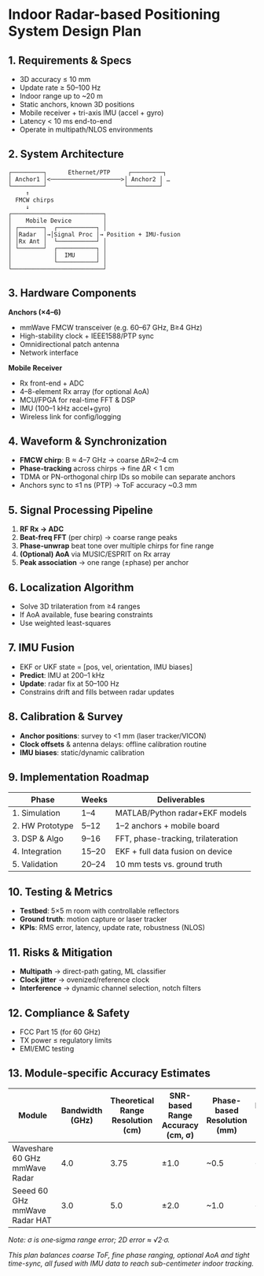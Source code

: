 # Indoor Radar-based Positioning System Design Plan

## 1. Requirements & Specs
- 3D accuracy ≤ 10 mm  
- Update rate ≥ 50–100 Hz  
- Indoor range up to ~20 m  
- Static anchors, known 3D positions  
- Mobile receiver + tri-axis IMU (accel + gyro)  
- Latency < 10 ms end-to-end  
- Operate in multipath/NLOS environments  

## 2. System Architecture
```
┌─────────┐      Ethernet/PTP     ┌─────────┐
│ Anchor1 │<────────────────────>│ Anchor2 │ …
└─────────┘                      └─────────┘
     ↑
  FMCW chirps
     ↓
┌──────────────────────────┐
│    Mobile Device         │
│ ┌───────┐  ┌───────────┐ │
│ │Radar  │→│Signal Proc │→ Position + IMU-fusion
│ │Rx Ant │  └───────────┘ │
│ └───────┘  ┌───────────┐ │
│            │  IMU      │ │
│            └───────────┘ │
└──────────────────────────┘
```

## 3. Hardware Components
**Anchors (×4–6)**
- mmWave FMCW transceiver (e.g. 60–67 GHz, B≥4 GHz)
- High-stability clock + IEEE1588/PTP sync
- Omnidirectional patch antenna
- Network interface

**Mobile Receiver**
- Rx front-end + ADC
- 4–8-element Rx array (for optional AoA)
- MCU/FPGA for real-time FFT & DSP
- IMU (100–1 kHz accel+gyro)
- Wireless link for config/logging

## 4. Waveform & Synchronization
- **FMCW chirp**: B ≈ 4–7 GHz → coarse ΔR≈2–4 cm
- **Phase-tracking** across chirps → fine ΔR < 1 cm
- TDMA or PN-orthogonal chirp IDs so mobile can separate anchors
- Anchors sync to ≤1 ns (PTP) → ToF accuracy ~0.3 mm

## 5. Signal Processing Pipeline
1. **RF Rx → ADC**
2. **Beat-freq FFT** (per chirp) → coarse range peaks
3. **Phase-unwrap** beat tone over multiple chirps for fine range
4. **(Optional) AoA** via MUSIC/ESPRIT on Rx array
5. **Peak association** → one range (±phase) per anchor

## 6. Localization Algorithm
- Solve 3D trilateration from ≥4 ranges
- If AoA available, fuse bearing constraints
- Use weighted least-squares

## 7. IMU Fusion
- EKF or UKF state = [pos, vel, orientation, IMU biases]
- **Predict**: IMU at 200–1 kHz
- **Update**: radar fix at 50–100 Hz
- Constrains drift and fills between radar updates

## 8. Calibration & Survey
- **Anchor positions**: survey to <1 mm (laser tracker/VICON)
- **Clock offsets** & antenna delays: offline calibration routine
- **IMU biases**: static/dynamic calibration

## 9. Implementation Roadmap
| Phase             | Weeks | Deliverables                       |
|-------------------|-------|------------------------------------|
| 1. Simulation     | 1–4   | MATLAB/Python radar+EKF models     |
| 2. HW Prototype   | 5–12  | 1–2 anchors + mobile board         |
| 3. DSP & Algo     | 9–16  | FFT, phase-tracking, trilateration |
| 4. Integration    | 15–20 | EKF + full data fusion on device   |
| 5. Validation     | 20–24 | 10 mm tests vs. ground truth       |

## 10. Testing & Metrics
- **Testbed**: 5×5 m room with controllable reflectors
- **Ground truth**: motion capture or laser tracker
- **KPIs**: RMS error, latency, update rate, robustness (NLOS)

## 11. Risks & Mitigation
- **Multipath** → direct-path gating, ML classifier
- **Clock jitter** → ovenized/reference clock
- **Interference** → dynamic channel selection, notch filters

## 12. Compliance & Safety
- FCC Part 15 (for 60 GHz)
- TX power ≤ regulatory limits
- EMI/EMC testing

## 13. Module-specific Accuracy Estimates

| Module                           | Bandwidth (GHz) | Theoretical Range Resolution (cm) | SNR-based Range Accuracy (cm, σ) | Phase-based Resolution (mm) | Practical 2D Error (mm) |
|----------------------------------|-----------------|-----------------------------------|----------------------------------|-----------------------------|-------------------------|
| Waveshare 60 GHz mmWave Radar    | 4.0             | 3.75                              | ±1.0                             | ~0.5                        | ~7                      |
| Seeed 60 GHz mmWave Radar HAT    | 3.0             | 5.0                               | ±2.0                             | ~1.0                        | ~14                     |

*Note: σ is one‐sigma range error; 2D error ≈ √2·σ.*

*This plan balances coarse ToF, fine phase ranging, optional AoA and tight time-sync, all fused with IMU data to reach sub-centimeter indoor tracking.*

